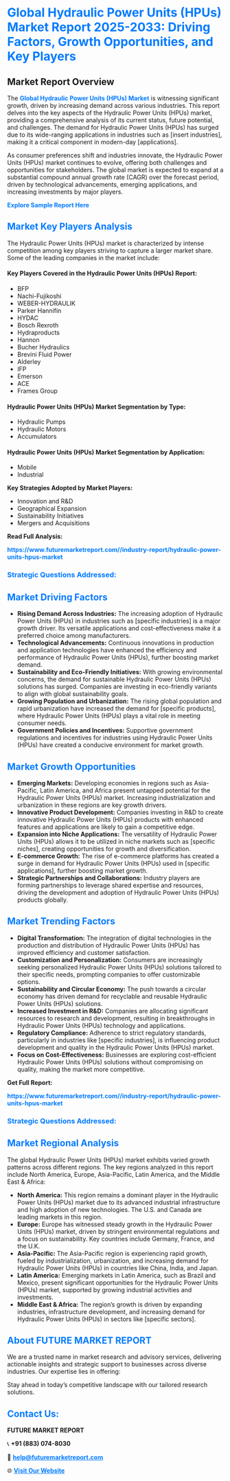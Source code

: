 <h1 style="color: #007BFF;">Global Hydraulic Power Units (HPUs) Market Report 2025-2033: Driving Factors, Growth Opportunities, and Key Players</h1>

<section id="overview">
<h2>Market Report Overview</h2>
<p>The <a href="https://www.futuremarketreport.com//industry-report/hydraulic-power-units-hpus-market" style="color: #007BFF; text-decoration: none;"><strong>Global Hydraulic Power Units (HPUs) Market</strong></a> is witnessing significant growth, driven by increasing demand across various industries. This report delves into the key aspects of the Hydraulic Power Units (HPUs) market, providing a comprehensive analysis of its current status, future potential, and challenges. The demand for Hydraulic Power Units (HPUs) has surged due to its wide-ranging applications in industries such as [insert industries], making it a critical component in modern-day [applications].</p>
<p>As consumer preferences shift and industries innovate, the Hydraulic Power Units (HPUs) market continues to evolve, offering both challenges and opportunities for stakeholders. The global market is expected to expand at a substantial compound annual growth rate (CAGR) over the forecast period, driven by technological advancements, emerging applications, and increasing investments by major players.</p>
</section>

<section id="overview">
<p><a href="https://www.futuremarketreport.com//request-sample/reportId=92194" style="color: #007BFF; text-decoration: none;"><strong>Explore Sample Report Here</strong></a></p>
</section>

<section id="key-players">
<h2 style="color: #007BFF;">Market Key Players Analysis</h2>
<p>The Hydraulic Power Units (HPUs) market is characterized by intense competition among key players striving to capture a larger market share. Some of the leading companies in the market include:</p>
<h4>Key Players Covered in the Hydraulic Power Units (HPUs) Report:</h4>
<ul><li>BFP</li><li>Nachi-Fujikoshi</li><li>WEBER-HYDRAULIK</li><li>Parker Hannifin</li><li>HYDAC</li><li>Bosch Rexroth</li><li>Hydraproducts</li><li>Hannon</li><li>Bucher Hydraulics</li><li>Brevini Fluid Power</li><li>Alderley</li><li>IFP</li><li>Emerson</li><li>ACE</li><li>Frames Group</li></ul>
<h4>Hydraulic Power Units (HPUs) Market Segmentation by Type:</h4>
<ul><li>Hydraulic Pumps</li><li>Hydraulic Motors</li><li>Accumulators</li></ul>

<h4>Hydraulic Power Units (HPUs) Market Segmentation by Application:</h4>
<ul><li>Mobile</li><li>Industrial</li></ul>
<p><strong>Key Strategies Adopted by Market Players:</strong></p>
<ul>
<li>Innovation and R&D</li>
<li>Geographical Expansion</li>
<li>Sustainability Initiatives</li>
<li>Mergers and Acquisitions</li>
</ul>
</section>

<section>
<p><strong>Read Full Analysis: </strong></p><a href="https://www.futuremarketreport.com//industry-report/hydraulic-power-units-hpus-market" style="color: #007BFF; text-decoration: none;"><strong>https://www.futuremarketreport.com//industry-report/hydraulic-power-units-hpus-market</strong></a>
<h3 style="color: #007BFF;">Strategic Questions Addressed:</h3>
</section>

<section id="driving-factors">
<h2 style="color: #007BFF;">Market Driving Factors</h2>
<ul>
<li><strong>Rising Demand Across Industries:</strong> The increasing adoption of Hydraulic Power Units (HPUs) in industries such as [specific industries] is a major growth driver. Its versatile applications and cost-effectiveness make it a preferred choice among manufacturers.</li>
<li><strong>Technological Advancements:</strong> Continuous innovations in production and application technologies have enhanced the efficiency and performance of Hydraulic Power Units (HPUs), further boosting market demand.</li>
<li><strong>Sustainability and Eco-Friendly Initiatives:</strong> With growing environmental concerns, the demand for sustainable Hydraulic Power Units (HPUs) solutions has surged. Companies are investing in eco-friendly variants to align with global sustainability goals.</li>
<li><strong>Growing Population and Urbanization:</strong> The rising global population and rapid urbanization have increased the demand for [specific products], where Hydraulic Power Units (HPUs) plays a vital role in meeting consumer needs.</li>
<li><strong>Government Policies and Incentives:</strong> Supportive government regulations and incentives for industries using Hydraulic Power Units (HPUs) have created a conducive environment for market growth.</li>
</ul>
</section>

<section id="growth-opportunities">
<h2 style="color: #007BFF;">Market Growth Opportunities</h2>
<ul>
<li><strong>Emerging Markets:</strong> Developing economies in regions such as Asia-Pacific, Latin America, and Africa present untapped potential for the Hydraulic Power Units (HPUs) market. Increasing industrialization and urbanization in these regions are key growth drivers.</li>
<li><strong>Innovative Product Development:</strong> Companies investing in R&D to create innovative Hydraulic Power Units (HPUs) products with enhanced features and applications are likely to gain a competitive edge.</li>
<li><strong>Expansion into Niche Applications:</strong> The versatility of Hydraulic Power Units (HPUs) allows it to be utilized in niche markets such as [specific niches], creating opportunities for growth and diversification.</li>
<li><strong>E-commerce Growth:</strong> The rise of e-commerce platforms has created a surge in demand for Hydraulic Power Units (HPUs) used in [specific applications], further boosting market growth.</li>
<li><strong>Strategic Partnerships and Collaborations:</strong> Industry players are forming partnerships to leverage shared expertise and resources, driving the development and adoption of Hydraulic Power Units (HPUs) products globally.</li>
</ul>
</section>

<section id="trending-factors">
<h2 style="color: #007BFF;">Market Trending Factors</h2>
<ul>
<li><strong>Digital Transformation:</strong> The integration of digital technologies in the production and distribution of Hydraulic Power Units (HPUs) has improved efficiency and customer satisfaction.</li>
<li><strong>Customization and Personalization:</strong> Consumers are increasingly seeking personalized Hydraulic Power Units (HPUs) solutions tailored to their specific needs, prompting companies to offer customizable options.</li>
<li><strong>Sustainability and Circular Economy:</strong> The push towards a circular economy has driven demand for recyclable and reusable Hydraulic Power Units (HPUs) solutions.</li>
<li><strong>Increased Investment in R&D:</strong> Companies are allocating significant resources to research and development, resulting in breakthroughs in Hydraulic Power Units (HPUs) technology and applications.</li>
<li><strong>Regulatory Compliance:</strong> Adherence to strict regulatory standards, particularly in industries like [specific industries], is influencing product development and quality in the Hydraulic Power Units (HPUs) market.</li>
<li><strong>Focus on Cost-Effectiveness:</strong> Businesses are exploring cost-efficient Hydraulic Power Units (HPUs) solutions without compromising on quality, making the market more competitive.</li>
</ul>
</section>

<section>
<p><strong>Get Full Report: </strong></p><a href="https://www.futuremarketreport.com//industry-report/hydraulic-power-units-hpus-market" style="color: #007BFF; text-decoration: none;"><strong>https://www.futuremarketreport.com//industry-report/hydraulic-power-units-hpus-market</strong></a>
<h3 style="color: #007BFF;">Strategic Questions Addressed:</h3>
</section>


<section id="regional-analysis">
<h2 style="color: #007BFF;">Market Regional Analysis</h2>
<p>The global Hydraulic Power Units (HPUs) market exhibits varied growth patterns across different regions. The key regions analyzed in this report include North America, Europe, Asia-Pacific, Latin America, and the Middle East & Africa:</p>
<ul>
<li><strong>North America:</strong> This region remains a dominant player in the Hydraulic Power Units (HPUs) market due to its advanced industrial infrastructure and high adoption of new technologies. The U.S. and Canada are leading markets in this region.</li>
<li><strong>Europe:</strong> Europe has witnessed steady growth in the Hydraulic Power Units (HPUs) market, driven by stringent environmental regulations and a focus on sustainability. Key countries include Germany, France, and the U.K.</li>
<li><strong>Asia-Pacific:</strong> The Asia-Pacific region is experiencing rapid growth, fueled by industrialization, urbanization, and increasing demand for Hydraulic Power Units (HPUs) in countries like China, India, and Japan.</li>
<li><strong>Latin America:</strong> Emerging markets in Latin America, such as Brazil and Mexico, present significant opportunities for the Hydraulic Power Units (HPUs) market, supported by growing industrial activities and investments.</li>
<li><strong>Middle East & Africa:</strong> The region’s growth is driven by expanding industries, infrastructure development, and increasing demand for Hydraulic Power Units (HPUs) in sectors like [specific sectors].</li>
</ul>
</section>

<footer>
<h2 style="color: #007BFF;">About FUTURE MARKET REPORT</h2>
<p>We are a trusted name in market research and advisory services, delivering actionable insights and strategic support to businesses across diverse industries. Our expertise lies in offering:</p>

<p>Stay ahead in today’s competitive landscape with our tailored research solutions.</p>

<h2 style="color: #007BFF;">Contact Us:</h2>
<p><strong>FUTURE MARKET REPORT</strong></p>
<p>📞 <strong>+91 (883) 074-8030</strong></p>
<p>📧 <strong><a href="mailto:help@futuremarketreport.com" style="color: #007BFF;">help@futuremarketreport.com</a></strong></p>
<p>🌐 <strong><a href="https://www.futuremarketreport.com/" style="color: #007BFF;">Visit Our Website</a></strong></p>
</footer>
